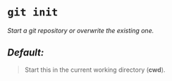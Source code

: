 # `git init`

_Start a git repository or overwrite the existing one._

## **_Default:_**

> Start this in the current working directory \(**cwd**\).

